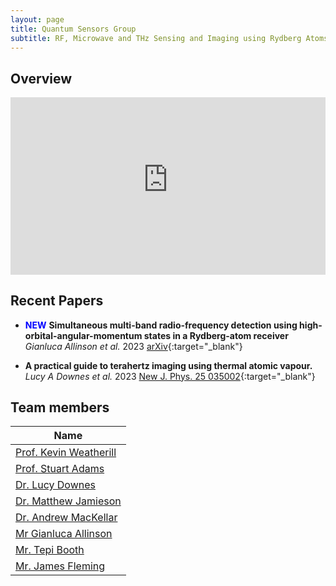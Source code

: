 ```yaml
---
layout: page
title: Quantum Sensors Group
subtitle: RF, Microwave and THz Sensing and Imaging using Rydberg Atoms
---
```

## Overview

<!-- Responsive 16:9 Aspect Ratio --->
<div style="position:relative;padding-bottom:56.25%;">
    <iframe 
        style="width:100%;height:100%;position:absolute;left:0px;top:0px;" 
        frameborder="0" 
        width="100%" 
        height="100%" 
        allowfullscreen 
        allow="accelerometer; autoplay; clipboard-write; encrypted-media; gyroscope; picture-in-picture; web-share"
        src="https://www.youtube-nocookie.com/embed/Oe9Ow9nByyo?si=B8HvGHqX3myxsEOR&amp;start=8">
    </iframe>
</div>

## Recent Papers

- <span style="color:blue">**NEW**</span> **Simultaneous multi-band radio-frequency detection using high-orbital-angular-momentum states in a Rydberg-atom receiver** *Gianluca Allinson _et al_.* 2023 [arXiv](https://arxiv.org/abs/2311.11935){:target="_blank"}

- **A practical guide to terahertz imaging using thermal atomic vapour.** *Lucy A Downes _et al_.* 2023 [New J. Phys. 25 035002](https://iopscience.iop.org/article/10.1088/1367-2630/acb80c/meta){:target="_blank"}

## Team members

|**Name**|
|--------|
|[Prof. Kevin Weatherill](https://www.durham.ac.uk/staff/k-j-weatherill/)|
|[Prof. Stuart Adams](https://www.durham.ac.uk/staff/c-s-adams/)|
|[Dr. Lucy Downes](https://www.durham.ac.uk/staff/lucy-downes/)|
|[Dr. Matthew Jamieson](https://www.durham.ac.uk/staff/matthew-j-jamieson/)|
|[Dr. Andrew MacKellar](https://www.durham.ac.uk/staff/andrew-r-mackellar/)|
|[Mr Gianluca Allinson ](https://www.durham.ac.uk/staff/gianluca-allinson/)|
|[Mr. Tepi Booth](https://www.durham.ac.uk/staff/imhotep-t-booth/)|
|[Mr. James Fleming](https://www.durham.ac.uk/staff/james-p-fleming/)|
